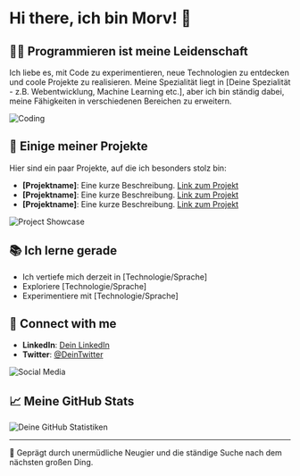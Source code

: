 # Hi there, ich bin Morv! 👋

## 👨‍💻 Programmieren ist meine Leidenschaft

Ich liebe es, mit Code zu experimentieren, neue Technologien zu entdecken und coole Projekte zu realisieren. Meine Spezialität liegt in [Deine Spezialität - z.B. Webentwicklung, Machine Learning etc.], aber ich bin ständig dabei, meine Fähigkeiten in verschiedenen Bereichen zu erweitern.

![Coding](https://media.giphy.com/media/ln7z2eWriiQAllfVcn/giphy.gif)

## 🚀 Einige meiner Projekte

Hier sind ein paar Projekte, auf die ich besonders stolz bin:

- **[Projektname]**: Eine kurze Beschreibung. [Link zum Projekt](URL)
- **[Projektname]**: Eine kurze Beschreibung. [Link zum Projekt](URL)
- **[Projektname]**: Eine kurze Beschreibung. [Link zum Projekt](URL)

![Project Showcase](URL_zu_einem_Projekt-Showcase-GIF_oder_Bild)

## 📚 Ich lerne gerade

- Ich vertiefe mich derzeit in [Technologie/Sprache]
- Exploriere [Technologie/Sprache]
- Experimentiere mit [Technologie/Sprache]

## 🤝 Connect with me

- **LinkedIn**: [Dein LinkedIn](LinkedIn-URL)
- **Twitter**: [@DeinTwitter](Twitter-URL)

![Social Media](https://media.giphy.com/media/iDCLcl7D81aYsWVRbd/giphy.gif)

## 📈 Meine GitHub Stats

![Deine GitHub Statistiken](https://github-readme-stats.vercel.app/api?username=KeksBombe&show_icons=true&theme=radical)

---

💪 Geprägt durch unermüdliche Neugier und die ständige Suche nach dem nächsten großen Ding.
